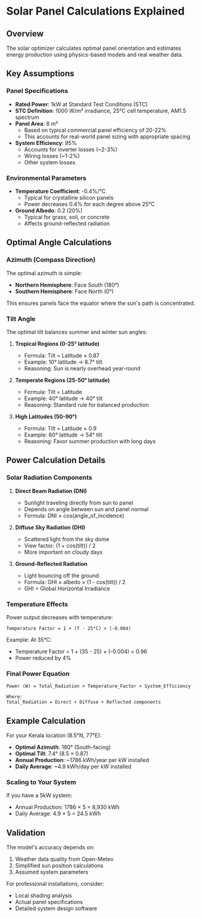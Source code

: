 # Solar Panel Calculations Explained

## Overview
The solar optimizer calculates optimal panel orientation and estimates energy production using physics-based models and real weather data.

## Key Assumptions

### Panel Specifications
- **Rated Power**: 1kW at Standard Test Conditions (STC)
- **STC Definition**: 1000 W/m² irradiance, 25°C cell temperature, AM1.5 spectrum
- **Panel Area**: 8 m²
  - Based on typical commercial panel efficiency of 20-22%
  - This accounts for real-world panel sizing with appropriate spacing
- **System Efficiency**: 95%
  - Accounts for inverter losses (~2-3%)
  - Wiring losses (~1-2%)
  - Other system losses

### Environmental Parameters
- **Temperature Coefficient**: -0.4%/°C
  - Typical for crystalline silicon panels
  - Power decreases 0.4% for each degree above 25°C
- **Ground Albedo**: 0.2 (20%)
  - Typical for grass, soil, or concrete
  - Affects ground-reflected radiation

## Optimal Angle Calculations

### Azimuth (Compass Direction)
The optimal azimuth is simple:
- **Northern Hemisphere**: Face South (180°)
- **Southern Hemisphere**: Face North (0°)

This ensures panels face the equator where the sun's path is concentrated.

### Tilt Angle
The optimal tilt balances summer and winter sun angles:

1. **Tropical Regions (0-25° latitude)**
   - Formula: Tilt = Latitude × 0.87
   - Example: 10° latitude → 8.7° tilt
   - Reasoning: Sun is nearly overhead year-round

2. **Temperate Regions (25-50° latitude)**
   - Formula: Tilt = Latitude
   - Example: 40° latitude → 40° tilt
   - Reasoning: Standard rule for balanced production

3. **High Latitudes (50-90°)**
   - Formula: Tilt = Latitude × 0.9
   - Example: 60° latitude → 54° tilt
   - Reasoning: Favor summer production with long days

## Power Calculation Details

### Solar Radiation Components

1. **Direct Beam Radiation (DNI)**
   - Sunlight traveling directly from sun to panel
   - Depends on angle between sun and panel normal
   - Formula: DNI × cos(angle_of_incidence)

2. **Diffuse Sky Radiation (DHI)**
   - Scattered light from the sky dome
   - View factor: (1 + cos(tilt)) / 2
   - More important on cloudy days

3. **Ground-Reflected Radiation**
   - Light bouncing off the ground
   - Formula: GHI × albedo × (1 - cos(tilt)) / 2
   - GHI = Global Horizontal Irradiance

### Temperature Effects
Power output decreases with temperature:
```
Temperature Factor = 1 + (T - 25°C) × (-0.004)
```

Example: At 35°C:
- Temperature Factor = 1 + (35 - 25) × (-0.004) = 0.96
- Power reduced by 4%

### Final Power Equation
```
Power (W) = Total_Radiation × Temperature_Factor × System_Efficiency

Where:
Total_Radiation = Direct + Diffuse + Reflected components
```

## Example Calculation

For your Kerala location (8.5°N, 77°E):
- **Optimal Azimuth**: 180° (South-facing)
- **Optimal Tilt**: 7.4° (8.5 × 0.87)
- **Annual Production**: ~1786 kWh/year per kW installed
- **Daily Average**: ~4.9 kWh/day per kW installed

### Scaling to Your System
If you have a 5kW system:
- Annual Production: 1786 × 5 = 8,930 kWh
- Daily Average: 4.9 × 5 = 24.5 kWh

## Validation
The model's accuracy depends on:
1. Weather data quality from Open-Meteo
2. Simplified sun position calculations
3. Assumed system parameters

For professional installations, consider:
- Local shading analysis
- Actual panel specifications
- Detailed system design software